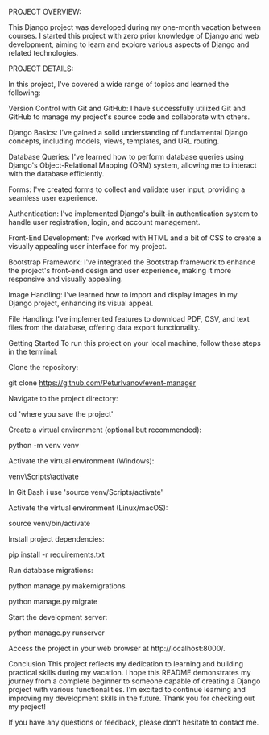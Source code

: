 
PROJECT OVERVIEW:

This Django project was developed during my one-month vacation between courses. I started this project with zero prior knowledge of Django and web development, aiming to learn and explore various aspects of Django and related technologies.

PROJECT DETAILS:

In this project, I've covered a wide range of topics and learned the following:

Version Control with Git and GitHub: I have successfully utilized Git and GitHub to manage my project's source code and collaborate with others.

Django Basics: I've gained a solid understanding of fundamental Django concepts, including models, views, templates, and URL routing.

Database Queries: I've learned how to perform database queries using Django's Object-Relational Mapping (ORM) system, allowing me to interact with the database efficiently.

Forms: I've created forms to collect and validate user input, providing a seamless user experience.

Authentication: I've implemented Django's built-in authentication system to handle user registration, login, and account management.

Front-End Development: I've worked with HTML and a bit of CSS to create a visually appealing user interface for my project.

Bootstrap Framework: I've integrated the Bootstrap framework to enhance the project's front-end design and user experience, making it more responsive and visually appealing.

Image Handling: I've learned how to import and display images in my Django project, enhancing its visual appeal.

File Handling: I've implemented features to download PDF, CSV, and text files from the database, offering data export functionality.

Getting Started
To run this project on your local machine, follow these steps in the terminal:

Clone the repository:

git clone https://github.com/PeturIvanov/event-manager

Navigate to the project directory:

cd 'where you save the project'

Create a virtual environment (optional but recommended):

python -m venv venv

Activate the virtual environment (Windows):

venv\Scripts\activate

In Git Bash i use 'source venv/Scripts/activate'

Activate the virtual environment (Linux/macOS):

source venv/bin/activate

Install project dependencies:

pip install -r requirements.txt

Run database migrations:

python manage.py makemigrations

python manage.py migrate

Start the development server:

python manage.py runserver

Access the project in your web browser at http://localhost:8000/.

Conclusion
This project reflects my dedication to learning and building practical skills during my vacation. I hope this README demonstrates my journey from a complete beginner to someone capable of creating a Django project with various functionalities. I'm excited to continue learning and improving my development skills in the future. Thank you for checking out my project!

If you have any questions or feedback, please don't hesitate to contact me.

